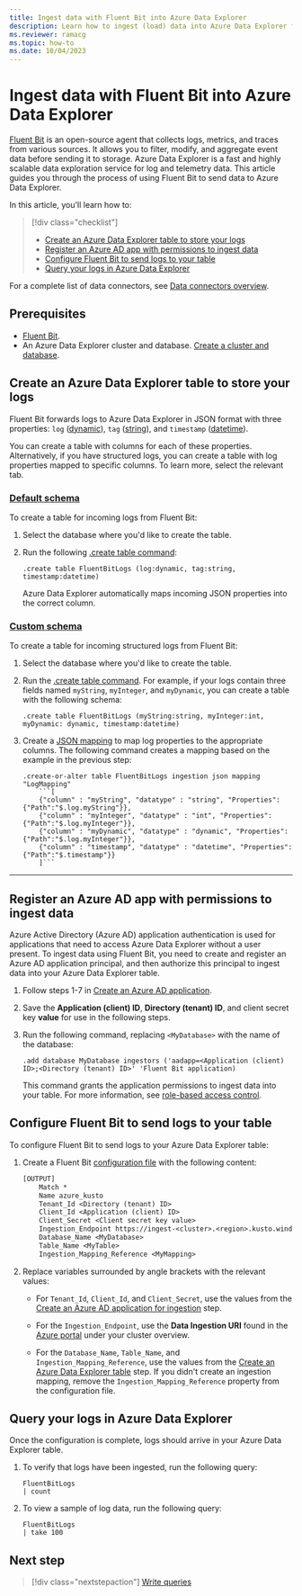 ```yaml
---
title: Ingest data with Fluent Bit into Azure Data Explorer
description: Learn how to ingest (load) data into Azure Data Explorer from Fluent Bit.
ms.reviewer: ramacg
ms.topic: how-to
ms.date: 10/04/2023
---
```


# Ingest data with Fluent Bit into Azure Data Explorer

[Fluent Bit](https://fluentbit.io/) is an open-source agent that collects logs, metrics, and traces from various sources. It allows you to filter, modify, and aggregate event data before sending it to storage. Azure Data Explorer is a fast and highly scalable data exploration service for log and telemetry data. This article guides you through the process of using Fluent Bit to send data to Azure Data Explorer. 

In this article, you'll learn how to:

> [!div class="checklist"]
>
> * [Create an Azure Data Explorer table to store your logs](#create-an-azure-data-explorer-table-to-store-your-logs)
> * [Register an Azure AD app with permissions to ingest data](#register-an-azure-ad-app-with-permissions-to-ingest-data)
> * [Configure Fluent Bit to send logs to your table](#configure-fluent-bit-to-send-logs-to-your-table)
> * [Query your logs in Azure Data Explorer](#query-your-logs-in-azure-data-explorer)

For a complete list of data connectors, see [Data connectors overview](connector-overview.md).

## Prerequisites

* [Fluent Bit](https://docs.fluentbit.io/manual/installation/getting-started-with-fluent-bit).
* An Azure Data Explorer cluster and database. [Create a cluster and database](create-cluster-and-database.md).

## Create an Azure Data Explorer table to store your logs

Fluent Bit forwards logs to Azure Data Explorer in JSON format with three properties: `log` ([dynamic](kusto/query/scalar-data-types/dynamic.md)), `tag` ([string](kusto/query/scalar-data-types/string.md)), and `timestamp` ([datetime](kusto/query/scalar-data-types/datetime.md)).

You can create a table with columns for each of these properties. Alternatively, if you have structured logs, you can create a table with log properties mapped to specific columns. To learn more, select the relevant tab.

### [Default schema](#tab/default)

To create a table for incoming logs from Fluent Bit:

1. Select the database where you'd like to create the table.

1. Run the following [.create table command](kusto/management/create-table-command.md):

    ```kusto
    .create table FluentBitLogs (log:dynamic, tag:string, timestamp:datetime)
    ```

    Azure Data Explorer automatically maps incoming JSON properties into the correct column.
    
### [Custom schema](#tab/custom)

To create a table for incoming structured logs from Fluent Bit:

1. Select the database where you'd like to create the table.

1. Run the [.create table command](kusto/management/create-table-command.md). For example, if your logs contain three fields named `myString`, `myInteger`, and `myDynamic`, you can create a table with the following schema:

    ```kusto
    .create table FluentBitLogs (myString:string, myInteger:int, myDynamic: dynamic, timestamp:datetime)
    ```

1. Create a [JSON mapping](kusto/management/mappings.md) to map log properties to the appropriate columns. The following command creates a mapping based on the example in the previous step:

    ```kusto
    .create-or-alter table FluentBitLogs ingestion json mapping "LogMapping" 
        ```[
        {"column" : "myString", "datatype" : "string", "Properties":{"Path":"$.log.myString"}},
        {"column" : "myInteger", "datatype" : "int", "Properties":{"Path":"$.log.myInteger"}}, 
        {"column" : "myDynamic", "datatype" : "dynamic", "Properties":{"Path":"$.log.myInteger"}}, 
        {"column" : "timestamp", "datatype" : "datetime", "Properties":{"Path":"$.timestamp"}} 
        ]```
    ```

---

## Register an Azure AD app with permissions to ingest data

Azure Active Directory (Azure AD) application authentication is used for applications that need to access Azure Data Explorer without a user present. To ingest data using Fluent Bit, you need to create and register an Azure AD application principal, and then authorize this principal to ingest data into your Azure Data Explorer table.

1. Follow steps 1-7 in [Create an Azure AD application](provision-azure-ad-app.md#create-azure-ad-application-registration).

1. Save the **Application (client) ID**, **Directory (tenant) ID**, and client secret key **value** for use in the following steps.

1. Run the following command, replacing `<MyDatabase>` with the name of the database:

    ```kusto
    .add database MyDatabase ingestors ('aadapp=<Application (client) ID>;<Directory (tenant) ID>' 'Fluent Bit application)
    ```

    This command grants the application permissions to ingest data into your table. For more information, see [role-based access control](kusto/access-control/role-based-access-control.md).

## Configure Fluent Bit to send logs to your table

To configure Fluent Bit to send logs to your Azure Data Explorer table:

1. Create a Fluent Bit [configuration file](https://docs.fluentbit.io/manual/administration/configuring-fluent-bit/classic-mode/configuration-file) with the following content:

    ```txt
    [OUTPUT]
        Match *
        Name azure_kusto
        Tenant_Id <Directory (tenant) ID>
        Client_Id <Application (client) ID>
        Client_Secret <Client secret key value>
        Ingestion_Endpoint https://ingest-<cluster>.<region>.kusto.windows.net
        Database_Name <MyDatabase>
        Table_Name <MyTable>
        Ingestion_Mapping_Reference <MyMapping>
    ```

1. Replace variables surrounded by angle brackets with the relevant values:
   
   * For `Tenant_Id`, `Client_Id`, and `Client_Secret`, use the values from the [Create an Azure AD application for ingestion](#register-an-azure-ad-app-with-permissions-to-ingest-data) step.
  
   * For the `Ingestion_Endpoint`, use the **Data Ingestion URI** found in the [Azure portal](https://ms.portal.azure.com/) under your cluster overview.
  
   * For the `Database_Name`, `Table_Name`, and `Ingestion_Mapping_Reference`, use the values from the [Create an Azure Data Explorer table](#create-an-azure-data-explorer-table-to-store-your-logs) step. If you didn't create an ingestion mapping, remove the `Ingestion_Mapping_Reference` property from the configuration file.

## Query your logs in Azure Data Explorer

Once the configuration is complete, logs should arrive in your Azure Data Explorer table.

1. To verify that logs have been ingested, run the following query:

    ```Kusto
    FluentBitLogs
    | count
    ```

1. To view a sample of log data, run the following query:

    ```Kusto
    FluentBitLogs
    | take 100
    ```

## Next step

> [!div class="nextstepaction"]
> [Write queries](kusto/query/tutorials/learn-common-operators.md)
